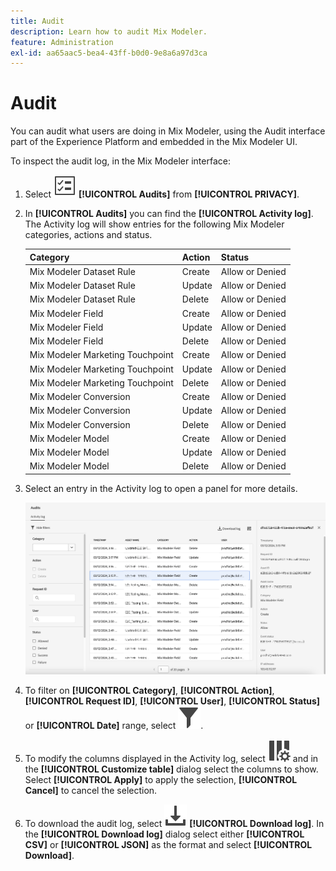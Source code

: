 ```yaml
---
title: Audit
description: Learn how to audit Mix Modeler.
feature: Administration
exl-id: aa65aac5-bea4-43ff-b0d0-9e8a6a97d3ca
---
```

# Audit

You can audit what users are doing in Mix Modeler, using the Audit interface part of the Experience Platform and embedded in the Mix Modeler UI.

To inspect the audit log, in the Mix Modeler interface:

1. Select ![Task List](/help/assets/icons/TaskList.svg) **[!UICONTROL Audits]** from **[!UICONTROL PRIVACY]**.

1. In **[!UICONTROL Audits]** you can find the **[!UICONTROL Activity log]**. The Activity log will show entries for the following Mix Modeler categories, actions and status. 

   | Category | Action | Status |
   |---|---|---|
   | Mix Modeler Dataset Rule | Create | Allow or Denied |
   | Mix Modeler Dataset Rule | Update | Allow or Denied |
   | Mix Modeler Dataset Rule | Delete | Allow or Denied |
   | Mix Modeler Field | Create | Allow or Denied |
   | Mix Modeler Field | Update | Allow or Denied |
   | Mix Modeler Field | Delete | Allow or Denied |
   | Mix Modeler Marketing Touchpoint | Create | Allow or Denied |
   | Mix Modeler Marketing Touchpoint | Update | Allow or Denied |
   | Mix Modeler Marketing Touchpoint | Delete | Allow or Denied |
   | Mix Modeler Conversion | Create | Allow or Denied |
   | Mix Modeler Conversion | Update | Allow or Denied |
   | Mix Modeler Conversion | Delete | Allow or Denied |
   | Mix Modeler Model | Create | Allow or Denied |
   | Mix Modeler Model | Update | Allow or Denied |
   | Mix Modeler Model | Delete | Allow or Denied |

1. Select an entry in the Activity log to open a panel for more details.

   ![Mix Modeler Audit](/help/assets/mix-modeler-audit.png)

1. To filter on **[!UICONTROL Category]**, **[!UICONTROL Action]**, **[!UICONTROL Request ID]**, **[!UICONTROL User]**, **[!UICONTROL Status]** or **[!UICONTROL Date]** range, select ![Filter](/help/assets/icons/Filter.svg).

1. To modify the columns displayed in the Activity log, select ![Columns](/help/assets/icons/ColumnSetting.svg) and in the **[!UICONTROL Customize table]** dialog select the columns to show. Select **[!UICONTROL Apply]** to apply the selection, **[!UICONTROL Cancel]** to cancel the selection.

1. To download the audit log, select ![Download](/help/assets/icons/Download.svg) **[!UICONTROL Download log]**. In the **[!UICONTROL Download log]** dialog select either **[!UICONTROL CSV]** or **[!UICONTROL JSON]** as the format and select **[!UICONTROL Download]**.

